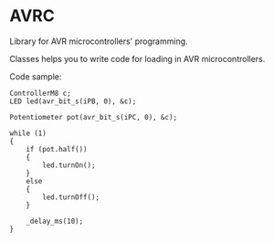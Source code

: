 # AVRC

Library for AVR microcontrollers' programming.

Classes helps you to write code for loading in AVR microcontrollers.

Code sample:

	ControllerM8 c;
	LED led(avr_bit_s(iPB, 0), &c);
	
	Potentiometer pot(avr_bit_s(iPC, 0), &c);
	
	while (1)
	{
		if (pot.half())
		{
			led.turnOn();
		}
		else
		{
			led.turnOff();
		}
		
		_delay_ms(10);
	}
